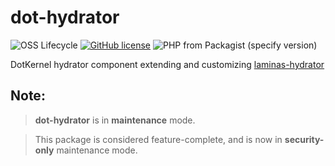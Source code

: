 # dot-hydrator


![OSS Lifecycle](https://img.shields.io/osslifecycle/dotkernel/dot-hydrator)
[![GitHub license](https://img.shields.io/github/license/dotkernel/dot-hydrator)](https://github.com/dotkernel/dot-hydrator/blob/2.0/LICENSE.md)
![PHP from Packagist (specify version)](https://img.shields.io/packagist/php-v/dotkernel/dot-hydrator/2.9.2)

DotKernel hydrator component extending and customizing [laminas-hydrator](https://docs.laminas.dev/laminas-hydrator/)

## Note:
> **dot-hydrator** is in **maintenance** mode.

> This package is considered feature-complete, and is now in **security-only** maintenance mode.
